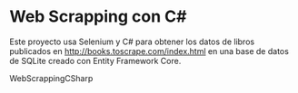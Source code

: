 # Web Scrapping con C#

Este proyecto usa Selenium y C# para obtener los datos de libros publicados en http://books.toscrape.com/index.html en una base de datos de SQLite creado con Entity Framework Core.

WebScrappingCSharp
